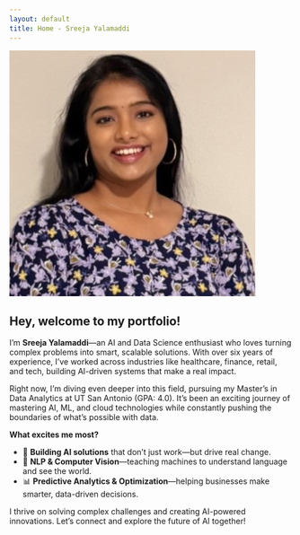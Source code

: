 ```yaml
---
layout: default
title: Home - Sreeja Yalamaddi
---
```



<section class="hero">
    <div class="hero-content">
        <img src="/assets/profile.jpg" alt="Sreeja Yalamaddi" class="profile-pic">
        <h2 class="welcome-text">Hey, welcome to my portfolio!</h2>
    </div>
    <div class="bio-container">
        <p>I’m <strong>Sreeja Yalamaddi</strong>—an AI and Data Science enthusiast who loves turning complex problems into smart, scalable solutions. With over six years of experience, I’ve worked across industries like healthcare, finance, retail, and tech, building AI-driven systems that make a real impact.</p>
        <p>Right now, I’m diving even deeper into this field, pursuing my Master’s in Data Analytics at UT San Antonio (GPA: 4.0). It’s been an exciting journey of mastering AI, ML, and cloud technologies while constantly pushing the boundaries of what’s possible with data.</p>
        <p><strong>What excites me most?</strong></p>
        <ul>
            <li>🚀 <strong>Building AI solutions</strong> that don’t just work—but drive real change.</li>
            <li>🧠 <strong>NLP & Computer Vision</strong>—teaching machines to understand language and see the world.</li>
            <li>📊 <strong>Predictive Analytics & Optimization</strong>—helping businesses make smarter, data-driven decisions.</li>
        </ul>
        <p>I thrive on solving complex challenges and creating AI-powered innovations. Let’s connect and explore the future of AI together!</p>
    </div>
</section>
